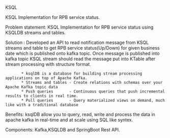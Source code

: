 KSQL

KSQL Implementation for RPB service status.

Problem statement: KSQL Implementation for RPB service status using KSQLDB streams and tables.

Solution : Developed an API to read notification message from KSQL streams and table to get RPB service status(Up/Down) for given business date which is published onto kafka topic. Once message is published into kafka topic KSQL stream should read the message put into KTable after stream processing with structure format.

           * ksqlDB is a database for building stream processing applications on top of Apache Kafka.
           * Streams and tables - Create relations with schemas over your Apache Kafka topic data
           * Push queries       - Continuous queries that push incremental results to clients in real time.
           * Pull queries       - Query materialized views on demand, much like with a traditional database

Benefits: ksqlDB allow you to query, read, write and process the data in apache kafka in real-time and at scale using SQL like syntex.

Components: Kafka,KSQLDB and SpringBoot Rest API.
